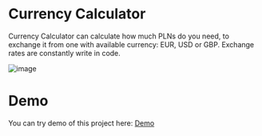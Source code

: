 # Currency Calculator

Currency Calculator can calculate how much PLNs do you need, to exchange it from one with available currency: EUR, USD or GBP. 
Exchange rates are constantly write in code. 

![image](https://user-images.githubusercontent.com/92076104/210126634-bbe4e6ad-4c67-4bf7-b832-fca0b468e056.png)

# Demo
You can try demo of this project here: [Demo](https://tommyk012.github.io/currency-calc/)

